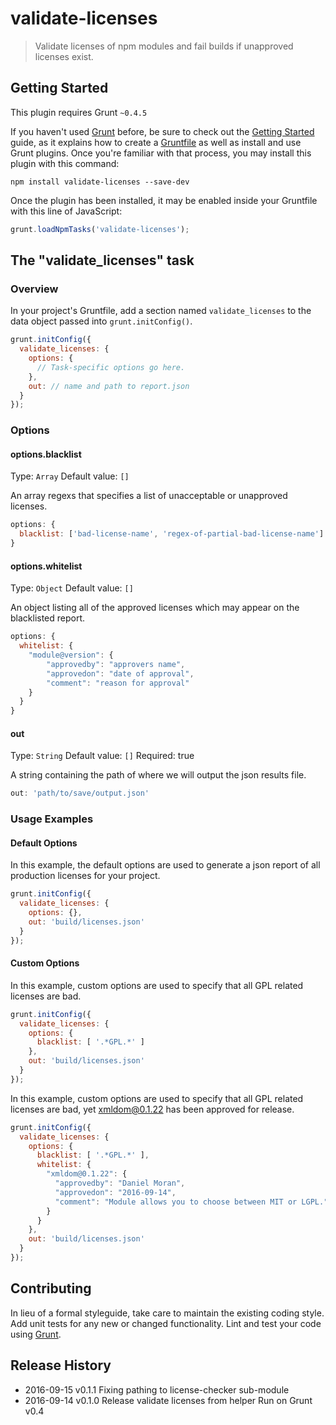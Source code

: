 # validate-licenses

> Validate licenses of npm modules and fail builds if unapproved licenses exist.

## Getting Started
This plugin requires Grunt `~0.4.5`

If you haven't used [Grunt](http://gruntjs.com/) before, be sure to check out the [Getting Started](http://gruntjs.com/getting-started) guide, as it explains how to create a [Gruntfile](http://gruntjs.com/sample-gruntfile) as well as install and use Grunt plugins. Once you're familiar with that process, you may install this plugin with this command:

```shell
npm install validate-licenses --save-dev
```

Once the plugin has been installed, it may be enabled inside your Gruntfile with this line of JavaScript:

```js
grunt.loadNpmTasks('validate-licenses');
```

## The "validate_licenses" task

### Overview
In your project's Gruntfile, add a section named `validate_licenses` to the data object passed into `grunt.initConfig()`.

```js
grunt.initConfig({
  validate_licenses: {
    options: {
      // Task-specific options go here.
    },
    out: // name and path to report.json
  }
});
```

### Options

#### options.blacklist
Type: `Array`
Default value: `[]`

An array regexs that specifies a list of unacceptable or unapproved licenses.

```js
options: {
  blacklist: ['bad-license-name', 'regex-of-partial-bad-license-name']
}
```

#### options.whitelist
Type: `Object`
Default value: `[]`

An object listing all of the approved licenses which may appear on the blacklisted report.

```js
options: {
  whitelist: {
    "module@version": {
        "approvedby": "approvers name",
        "approvedon": "date of approval",
        "comment": "reason for approval"
    }
  }
}
```

#### out
Type: `String`
Default value: `[]`
Required: true

A string containing the path of where we will output the json results file.

```js
out: 'path/to/save/output.json'
```


### Usage Examples

#### Default Options
In this example, the default options are used to generate a json report of all production licenses for your project.

```js
grunt.initConfig({
  validate_licenses: {
    options: {},
    out: 'build/licenses.json'
  }
});
```

#### Custom Options
In this example, custom options are used to specify that all GPL related licenses are bad.

```js
grunt.initConfig({
  validate_licenses: {
    options: {
      blacklist: [ '.*GPL.*' ]
    },
    out: 'build/licenses.json'
  }
});
```

In this example, custom options are used to specify that all GPL related licenses are bad, yet xmldom@0.1.22 has been approved for release.

```js
grunt.initConfig({
  validate_licenses: {
    options: {
      blacklist: [ '.*GPL.*' ],
      whitelist: {
        "xmldom@0.1.22": {
          "approvedby": "Daniel Moran",
          "approvedon": "2016-09-14",
          "comment": "Module allows you to choose between MIT or LGPL."
        }
      }
    },
    out: 'build/licenses.json'
  }
});
```

## Contributing
In lieu of a formal styleguide, take care to maintain the existing coding style. Add unit tests for any new or changed functionality. Lint and test your code using [Grunt](http://gruntjs.com/).

## Release History
* 2016-09-15 v0.1.1 Fixing pathing to license-checker sub-module
* 2016-09-14 v0.1.0 Release validate licenses from helper Run on Grunt v0.4
